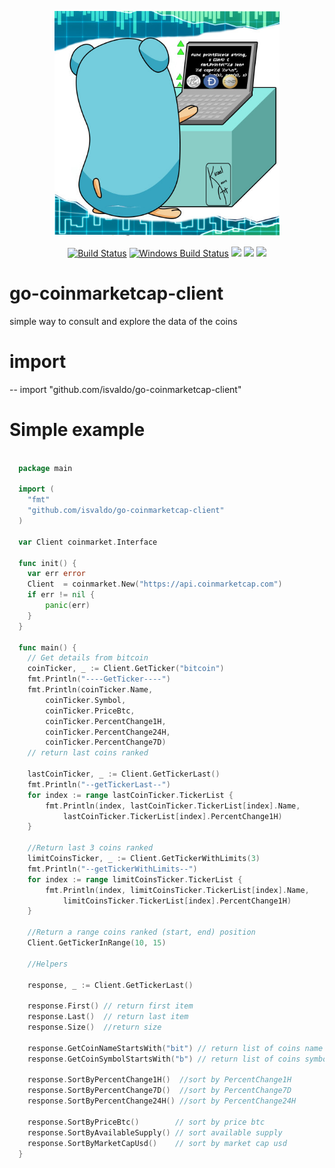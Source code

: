<p align="center"><img src="docs/img/troll-logo.jpg" width="360"></p>
<p align="center">
  <a href="https://travis-ci.org/isvaldo/go-coinmarketcap-client"><img src="https://travis-ci.org/isvaldo/go-coinmarketcap-client.svg?branch=master" alt="Build Status"/></a>
  <a href="https://ci.appveyor.com/project/isvaldo/go-coinmarketcap-client"><img src="https://ci.appveyor.com/api/projects/status/github/isvaldo/go-coinmarketcap-client?svg=true&branch=master&passingText=Windows%20-%20OK&failingText=Windows%20-%20failed&pendingText=Windows%20-%20pending" alt="Windows Build Status"></a>
  <a href="https://goreportcard.com/report/github.com/isvaldo/go-coinmarketcap-client"><img src="https://goreportcard.com/badge/github.com/isvaldo/go-coinmarketcap-client" /></a>
  <a href="https://codeclimate.com/github/isvaldo/go-coinmarketcap-client/test_coverage"><img src="https://api.codeclimate.com/v1/badges/0aed90e9051625c391bf/test_coverage" /></a>
  <a href="https://codeclimate.com/github/isvaldo/go-coinmarketcap-client/maintainability"><img src="https://api.codeclimate.com/v1/badges/0aed90e9051625c391bf/maintainability" /></a>
</p>



# go-coinmarketcap-client

simple way to consult and explore the data of the coins

# import
--
    import "github.com/isvaldo/go-coinmarketcap-client"

# Simple example

```go
 
  package main
  
  import (
  	"fmt"
  	"github.com/isvaldo/go-coinmarketcap-client"
  )
        
  var Client coinmarket.Interface
  
  func init() {
  	var err error
  	Client  = coinmarket.New("https://api.coinmarketcap.com")
  	if err != nil {
  		panic(err)
  	}
  }
  
  func main() {
  	// Get details from bitcoin
  	coinTicker, _ := Client.GetTicker("bitcoin")
  	fmt.Println("----GetTicker----")
  	fmt.Println(coinTicker.Name,
  		coinTicker.Symbol,
  		coinTicker.PriceBtc,
  		coinTicker.PercentChange1H,
  		coinTicker.PercentChange24H,
  		coinTicker.PercentChange7D)
  	// return last coins ranked
  
  	lastCoinTicker, _ := Client.GetTickerLast()
  	fmt.Println("--getTickerLast--")
  	for index := range lastCoinTicker.TickerList {
  		fmt.Println(index, lastCoinTicker.TickerList[index].Name,
  			lastCoinTicker.TickerList[index].PercentChange1H)
  	}
  
  	//Return last 3 coins ranked
  	limitCoinsTicker, _ := Client.GetTickerWithLimits(3)
  	fmt.Println("--getTickerWithLimits--")
  	for index := range limitCoinsTicker.TickerList {
  		fmt.Println(index, limitCoinsTicker.TickerList[index].Name,
  			limitCoinsTicker.TickerList[index].PercentChange1H)
  	}
  
  	//Return a range coins ranked (start, end) position
  	Client.GetTickerInRange(10, 15)
  
  	//Helpers
  
  	response, _ := Client.GetTickerLast()
  
  	response.First() // return first item
  	response.Last()  // return last item
  	response.Size()  //return size
  
  	response.GetCoinNameStartsWith("bit") // return list of coins name starts with 'bit'
  	response.GetCoinSymbolStartsWith("b") // return list of coins symbol starts with 'b'
  
  	response.SortByPercentChange1H()  //sort by PercentChange1H
  	response.SortByPercentChange7D()  //sort by PercentChange7D
  	response.SortByPercentChange24H() //sort by PercentChange24H
  
  	response.SortByPriceBtc()        // sort by price btc
  	response.SortByAvailableSupply() // sort available supply
  	response.SortByMarketCapUsd()    // sort by market cap usd
  }


```

